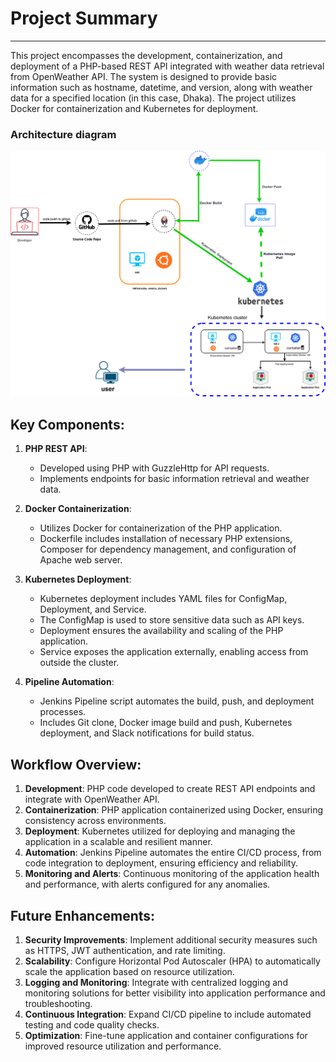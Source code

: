 # Project Summary

---

This project encompasses the development, containerization, and deployment of a PHP-based REST API integrated with weather data retrieval from OpenWeather API. The system is designed to provide basic information such as hostname, datetime, and version, along with weather data for a specified location (in this case, Dhaka). The project utilizes Docker for containerization and Kubernetes for deployment.
### Architecture diagram

![ architecture diagram](./images/diagram_1.png)
## Key Components:

1. **PHP REST API**: 
   - Developed using PHP with GuzzleHttp for API requests.
   - Implements endpoints for basic information retrieval and weather data.

2. **Docker Containerization**:
   - Utilizes Docker for containerization of the PHP application.
   - Dockerfile includes installation of necessary PHP extensions, Composer for dependency management, and configuration of Apache web server.

3. **Kubernetes Deployment**:
   - Kubernetes deployment includes YAML files for ConfigMap, Deployment, and Service.
   - The ConfigMap is used to store sensitive data such as API keys.
   - Deployment ensures the availability and scaling of the PHP application.
   - Service exposes the application externally, enabling access from outside the cluster.

4. **Pipeline Automation**:
   - Jenkins Pipeline script automates the build, push, and deployment processes.
   - Includes Git clone, Docker image build and push, Kubernetes deployment, and Slack notifications for build status.

## Workflow Overview:

1. **Development**: PHP code developed to create REST API endpoints and integrate with OpenWeather API.
2. **Containerization**: PHP application containerized using Docker, ensuring consistency across environments.
3. **Deployment**: Kubernetes utilized for deploying and managing the application in a scalable and resilient manner.
4. **Automation**: Jenkins Pipeline automates the entire CI/CD process, from code integration to deployment, ensuring efficiency and reliability.
5. **Monitoring and Alerts**: Continuous monitoring of the application health and performance, with alerts configured for any anomalies.

## Future Enhancements:

1. **Security Improvements**: Implement additional security measures such as HTTPS, JWT authentication, and rate limiting.
2. **Scalability**: Configure Horizontal Pod Autoscaler (HPA) to automatically scale the application based on resource utilization.
3. **Logging and Monitoring**: Integrate with centralized logging and monitoring solutions for better visibility into application performance and troubleshooting.
4. **Continuous Integration**: Expand CI/CD pipeline to include automated testing and code quality checks.
5. **Optimization**: Fine-tune application and container configurations for improved resource utilization and performance.

